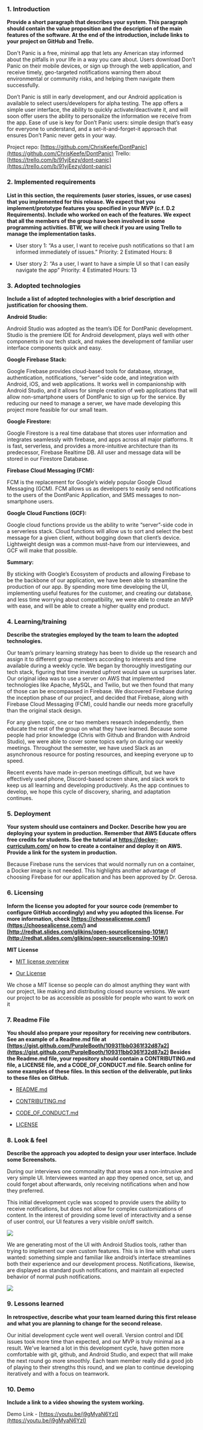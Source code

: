 ### 1. Introduction

**Provide a short paragraph that describes your system. This paragraph should contain the value proposition and the description of the main features of the software. At the end of the introduction, include links to your project on GitHub and Trello.**

Don't Panic is a free, minimal app that lets any American stay informed about the pitfalls in your life in a way you care about. Users download Don’t Panic on their mobile devices, or sign up through the web application, and receive timely, geo-targeted notifications warning them about environmental or community risks, and helping them navigate them successfully.

Don’t Panic is still in early development, and our Android application is available to select users/developers for alpha testing. The app offers a simple user interface, the ability to quickly activate/deactivate it, and will soon offer users the ability to personalize the information we receive from the app. Ease of use is key for Don’t Panic users: simple design that’s easy for everyone to understand, and a set-it-and-forget-it approach that ensures Don’t Panic never gets in your way.

Project repo: [https://github.com/ChrisKeefe/DontPanic](https://github.com/ChrisKeefe/DontPanic)
Trello: [https://trello.com/b/91yjEezy/dont-panic](https://trello.com/b/91yjEezy/dont-panic)

### 2. Implemented requirements

**List in this section, the requirements (user stories, issues, or use cases) that you
implemented for this release. We expect that you implement/prototype features you
specified in your MVP (c.f. D.2 Requirements). Include who worked on each of the
features. We expect that all the members of the group have been involved in some
programming activities. BTW, we will check if you are using Trello to manage the
implementation tasks.**

- User story 1: “As a user, I want to receive push notifications so that I am informed immediately of issues.”
	Priority: 2
	Estimated Hours: 8

- User story 2: “As a user, I want to have a simple UI so that I can easily navigate the app”
	Priority: 4
	Estimated Hours: 13

### 3. Adopted technologies

**Include a list of adopted technologies with a brief description and justification for
choosing them.**

**Android Studio:**

Android Studio was adopted as the team’s IDE for DontPanic development. Studio is the premiere IDE for Android development, plays well with other components in our tech stack, and makes the development of familiar user interface components quick and easy.

**Google Firebase Stack:**

Google Firebase provides cloud-based tools for database, storage, authentication, notifications, “server”-side code, and integration with Android, iOS, and web applications. It works well in companionship with Android Studio, and it allows for simple creation of web applications that will allow non-smartphone users of DontPanic to sign up for the service. By reducing our need to manage a server, we have made developing this project more feasible for our small team.

**Google Firestore:**

Google Firestore is a real time database that stores user information and integrates seamlessly with firebase, and apps across all major platforms. It is fast, serverless, and provides a more-intuitive architecture than its predecessor, Firebase Realtime DB. All user and message data will be stored in our Firestore Database.

**Firebase Cloud Messaging (FCM):**

FCM is the replacement for Google’s widely popular Google Cloud Messaging (GCM). FCM allows us as developers to easily send notifications to the users of the DontPanic Application, and SMS messages to non-smartphone users.

**Google Cloud Functions (GCF):**

Google cloud functions provide us the ability to write “server”-side code in a serverless stack. Cloud functions will allow us to sort and select the best message for a given client, without bogging down that client’s device. Lightweight design was a common must-have from our interviewees, and GCF will make that possible.

**Summary:**

By sticking with Google’s Ecosystem of products and allowing Firebase to be the backbone of our application, we have been able to streamline the production of our app. By spending more time developing the UI, implementing useful features for the customer, and creating our database, and less time worrying about compatibility, we were able to create an MVP with ease, and will be able to create a higher quality end product.

### 4. Learning/training

**Describe the strategies employed by the team to learn the adopted technologies.**

Our team’s primary learning strategy has been to divide up the research and assign it to different group members according to interests and time available during a weekly cycle. We began by thoroughly investigating our tech stack, figuring that time invested upfront would save us surprises later. Our original idea was to use a server on AWS that implemented technologies like Apache, MySQL, and Twilio, but we then found that many of those can be encompassed in Firebase. We discovered Firebase during the inception phase of our project, and decided that Firebase, along with Firebase Cloud Messaging (FCM), could handle our needs more gracefully than the original stack design.

For any given topic, one or two members research independently, then educate the rest of the group on what they have learned. Because some people had prior knowledge (Chris with Github and Brandon with Android Studio), we were able to cover some topics early on during our weekly meetings. Throughout the semester, we have used Slack as an asynchronous resource for posting resources, and keeping everyone up to speed.

Recent events have made in-person meetings difficult, but we have effectively used phone, Discord-based screen share, and slack work to keep us all learning and developing productively. As the app continues to develop, we hope this cycle of discovery, sharing, and adaptation continues.

### 5. Deployment

**Your system should use containers and Docker. Describe how you are deploying your
system in production. Remember that AWS Educate offers free credits for students. See
the tutorial at https://docker-curriculum.com/ on how to create a container and deploy
it on AWS. Provide a link for the system in production.**

Because Firebase runs the services that would normally run on a container, a Docker image is not needed. This highlights another advantage of choosing Firebase for our application and has been approved by Dr. Gerosa.

### 6. Licensing

**Inform the license you adopted for your source code (remember to configure GitHub
accordingly) and why you adopted this license. For more information, check [https://choosealicense.com/](https://choosealicense.com/) and [http://redhat.slides.com/glikins/open-sourcelicensing-101#/](http://redhat.slides.com/glikins/open-sourcelicensing-101#/)**

**MIT License**

- [MIT license overview](https://choosealicense.com/licenses/mit/)

- [Our License](https://github.com/ChrisKeefe/DontPanic/blob/master/LICENSE)

We chose a MIT license so people can do almost anything they want with our project, like making and distributing closed source versions. We want our project to be as accessible as possible for people who want to work on it

### 7. Readme File

**You should also prepare your repository for receiving new contributors. See an example
of a Readme.md file at [https://gist.github.com/PurpleBooth/109311bb0361f32d87a2](https://gist.github.com/PurpleBooth/109311bb0361f32d87a2)
Besides the Readme.md file, your repository should contain a CONTRIBUTING.md
file, a LICENSE file, and a CODE_OF_CONDUCT.md file. Search online for some
examples of these files. In this section of the deliverable, put links to these files on GitHub.**

- [README.md](https://github.com/ChrisKeefe/DontPanic/blob/master/README.md)

- [CONTRIBUTING.md](https://github.com/ChrisKeefe/DontPanic/blob/master/CONTRIBUTING.md)

- [CODE_OF_CONDUCT.md](https://github.com/ChrisKeefe/DontPanic/blob/master/CODE_OF_CONDUCT.md)

- [LICENSE](https://github.com/ChrisKeefe/DontPanic/blob/master/LICENSE)

### 8. Look & feel

**Describe the approach you adopted to design your user interface. Include some
Screenshots.**

During our interviews one commonality that arose was a non-intrusive and very simple UI. Interviewees wanted an app they opened once, set up, and could forget about afterwards, only receiving notifications when and how they preferred.

This initial development cycle was scoped to provide users the ability to receive notifications, but does not allow for complex customizations of content. In the interest of providing some level of interactivity and a sense of user control, our UI features a very visible on/off switch.

**![](https://lh6.googleusercontent.com/0cBVlNdXCETJiEUnhnmppT5wNHUmR8g2AJSI_p8ZPDFLhJed0fKg9lrLXR6Y97om4Y4byjy4H2usNC6gT_q2RXFTCohqfAhGQq83xYma8vUILdBhrGZJBglgWBWuWaPTVqA1ETpD)**

We are generating most of the UI with Android Studios tools, rather than trying to implement our own custom features. This is in line with what users wanted: something simple and familiar like android’s interface streamlines both their experience and our development process. Notifications, likewise, are displayed as standard push notifications, and maintain all expected behavior of normal push notifications.

**![](https://lh4.googleusercontent.com/VBa1EQ3bVg3H_fYqUZB-IadRwBH8R4g_73uC7gFl9b52fT5H3ZgV1bh8gu6oSV_dgz8lPAUIF9jibdeKSnXhZRPc-y_tyVPIUPIwVIyd18yRIHHi0-_vf4yJd0EYppjq6yalmEwr)**

### 9. Lessons learned

**In retrospective, describe what your team learned during this first release and what you
are planning to change for the second release.**

Our initial development cycle went well overall. Version control and IDE issues took more time than expected, and our MVP is truly minimal as a result. We've learned a lot in this development cycle, have gotten more comfortable with git, github, and Android Studio, and expect that will make the next round go more smoothly. Each team member really did a good job of playing to their strengths this round, and we plan to continue developing iteratively and with a focus on teamwork.

### 10. Demo

**Include a link to a video showing the system working.**

Demo Link - [https://youtu.be/j9gMyaN6YzI](https://youtu.be/j9gMyaN6YzI)
